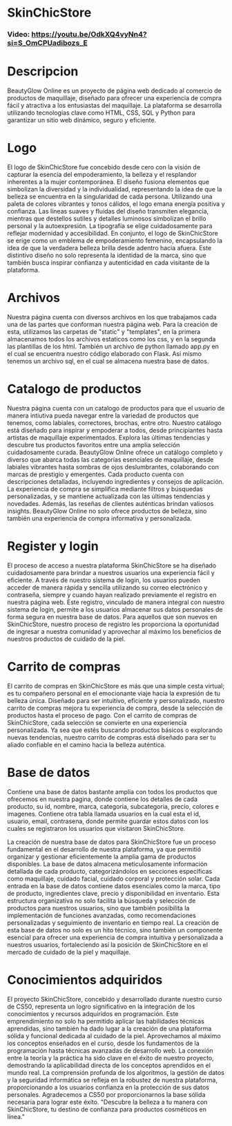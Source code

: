# SkinChicStore
### Video: https://youtu.be/OdkXQ4vyNn4?si=S_OmCPUadibozs_E
# Descripcion
BeautyGlow Online es un proyecto de página web dedicado al comercio de productos de maquillaje, diseñado para ofrecer una experiencia de compra fácil y atractiva a los entusiastas del maquillaje. La plataforma se desarrolla utilizando tecnologías clave como HTML, CSS, SQL y Python para garantizar un sitio web dinámico, seguro y eficiente.
# Logo
El logo de SkinChicStore fue concebido desde cero con la visión de capturar la esencia del empoderamiento, la belleza y el resplandor inherentes a la mujer contemporánea. El diseño fusiona elementos que simbolizan la diversidad y la individualidad, representando la idea de que la belleza se encuentra en la singularidad de cada persona. Utilizando una paleta de colores vibrantes y tonos cálidos, el logo emana energía positiva y confianza. Las líneas suaves y fluidas del diseño transmiten elegancia, mientras que destellos sutiles y detalles luminosos simbolizan el brillo personal y la autoexpresión. La tipografía se elige cuidadosamente para reflejar modernidad y accesibilidad. En conjunto, el logo de SkinChicStore se erige como un emblema de empoderamiento femenino, encapsulando la idea de que la verdadera belleza brilla desde adentro hacia afuera. Este distintivo diseño no solo representa la identidad de la marca, sino que también busca inspirar confianza y autenticidad en cada visitante de la plataforma.
# Archivos
Nuestra página cuenta con diversos archivos en los que trabajamos cada una de las partes que
conforman nuestra página web. Para la creación de esta, utilizamos las carpetas de "static"
y "templates", en la primera almacenamos todos los archivos estaticos como los css, y en la
segunda las plantillas de los html. También un archivo de python llamado app.py en el cual se
encuentra nuestro código elaborado con Flask. Asi mismo tenemos un archivo sql, en el cual se
almacena nuestra base de datos.
# Catalogo de productos
Nuestra página cuenta con un catalogo de productos para que el usuario de manera intiutiva pueda navegar entre la variedad de productos que tenemos, como labiales, correctores, brochas, entre otro.
Nuestro catálogo está diseñado para inspirar y empoderar a todos, desde principiantes hasta artistas de maquillaje experimentados. Explora las últimas tendencias y descubre tus productos favoritos entre una amplia selección cuidadosamente curada.
BeautyGlow Online ofrece un catálogo completo y diverso que abarca todas las categorías esenciales de maquillaje, desde labiales vibrantes hasta sombras de ojos deslumbrantes, colaborando con marcas de prestigio y emergentes. Cada producto cuenta con descripciones detalladas, incluyendo ingredientes y consejos de aplicación. La experiencia de compra se simplifica mediante filtros y búsquedas personalizadas, y se mantiene actualizada con las últimas tendencias y novedades. Además, las reseñas de clientes auténticas brindan valiosos insights. BeautyGlow Online no solo ofrece productos de belleza, sino también una experiencia de compra informativa y personalizada.
# Register y login
El proceso de acceso a nuestra plataforma SkinChicStore se ha diseñado cuidadosamente para brindar a nuestros usuarios una experiencia fácil y eficiente. A través de nuestro sistema de login, los usuarios pueden acceder de manera rápida y sencilla utilizando su correo electrónico y contraseña, siempre y cuando hayan realizado previamente el registro en nuestra página web. Este registro, vinculado de manera integral con nuestro sistema de login, permite a los usuarios almacenar sus datos personales de forma segura en nuestra base de datos.
Para aquellos que son nuevos en SkinChicStore, nuestro proceso de registro les proporciona la oportunidad de ingresar a nuestra comunidad y aprovechar al máximo los beneficios de nuestros productos de cuidado de la piel.
# Carrito de compras
El carrito de compras en SkinChicStore es más que una simple cesta virtual; es tu compañero personal en el emocionante viaje hacia la expresión de tu belleza única. Diseñado para ser intuitivo, eficiente y personalizado, nuestro carrito de compras mejora tu experiencia de compra, desde la selección de productos hasta el proceso de pago.
Con el carrito de compras de SkinChicStore, cada selección se convierte en una experiencia personalizada. Ya sea que estés buscando productos básicos o explorando nuevas tendencias, nuestro carrito de compras está diseñado para ser tu aliado confiable en el camino hacia la belleza auténtica.
# Base de datos
Contiene una base de datos bastante amplia con todos los productos que ofrecemos en nuestra pagina,
donde contiene los detalles de cada producto, su id, nombre, marca, categoria, subcategoria, precio,
colores e imagenes. Contiene otra tabla llamada usuarios en la cual esta el id, usuario, email,
contrasena, donde permite guardar estos datos con los cuales se registraron los usuarios que visitaron SkinChicStore.

La creación de nuestra base de datos para SkinChicStore fue un proceso fundamental en el desarrollo de nuestra plataforma, ya que permitió organizar y gestionar eficientemente la amplia gama de productos disponibles. La base de datos almacena meticulosamente información detallada de cada producto, categorizándolos en secciones específicas como maquillaje, cuidado facial, cuidado corporal y protección solar. Cada entrada en la base de datos contiene datos esenciales como la marca, tipo de producto, ingredientes clave, precio y disponibilidad en inventario. Esta estructura organizativa no solo facilita la búsqueda y selección de productos para nuestros usuarios, sino que también posibilita la implementación de funciones avanzadas, como recomendaciones personalizadas y seguimiento de inventario en tiempo real. La creación de esta base de datos no solo es un hito técnico, sino también un componente esencial para ofrecer una experiencia de compra intuitiva y personalizada a nuestros usuarios, fortaleciendo así la posición de SkinChicStore en el mercado de cuidado de la piel y maquillaje.
# Conocimientos adquiridos
El proyecto SkinChicStore, concebido y desarrollado durante nuestro curso de CS50, representa un logro significativo en la integración de los conocimientos y recursos adquiridos en programación. Este emprendimiento no solo ha permitido aplicar las habilidades técnicas aprendidas, sino también ha dado lugar a la creación de una plataforma sólida y funcional dedicada al cuidado de la piel.
Aprovechamos al máximo los conceptos enseñados en el curso, desde los fundamentos de la programación hasta técnicas avanzadas de desarrollo web.
La conexión entre la teoría y la práctica ha sido clave en el éxito de nuestro proyecto, demostrando la aplicabilidad directa de los conceptos aprendidos en el mundo real. La comprensión profunda de los algoritmos, la gestión de datos y la seguridad informática se refleja en la robustez de nuestra plataforma, proporcionando a los usuarios confianza en la protección de sus datos personales.
Agradecemos a CS50 por proporcionarnos la base sólida necesaria para lograr este éxito.
"Descubre la belleza a tu manera con SkinChicStore, tu destino de confianza para productos cosméticos en línea."​



